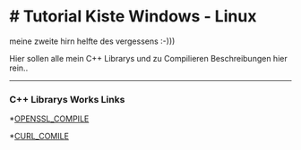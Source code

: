 <h1># Tutorial Kiste Windows  - Linux</h1>


meine zweite hirn helfte des vergessens :-)))

Hier sollen alle mein C++ Librarys und zu Compilieren Beschreibungen hier rein..

<hr>

<h3>C++ Librarys Works Links</h3>

*[OPENSSL_COMPILE](https://github.com/thunderbird2013/readme_tutorials/blob/main/openssl_compile.md)

*[CURL_COMILE](https://github.com/thunderbird2013/readme_tutorials/blob/main/curl_compile.md)
